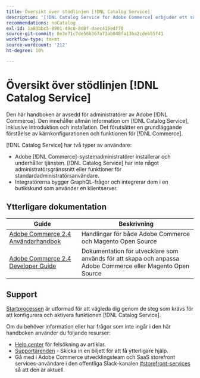 ```yaml
---
title: Översikt över stödlinjen [!DNL Catalog Service]
description: '[!DNL Catalog Service for Adobe Commerce] erbjuder ett sätt att hämta innehållet på sidor för produktvisning och produktlistor snabbare än de interna Adobe Commerce GraphQL-frågorna.'
recommendations: noCatalog
exl-id: 1a83bbc5-8901-49c0-8d8f-daec415edf70
source-git-commit: 8e3e71c7de56b367a73ab048fa13ba2cdeb55f41
workflow-type: tm+mt
source-wordcount: '212'
ht-degree: 10%

---
```


# Översikt över stödlinjen [!DNL Catalog Service]

Den här handboken är avsedd för administratörer av Adobe [!DNL Commerce]. Den innehåller allmän information om [!DNL Catalog Service], inklusive introduktion och installation. Det förutsätter en grundläggande förståelse av kärnkonfigurationen och funktionen för [!DNL Commerce].

[!DNL Catalog Service] har två typer av användare:

* Adobe [!DNL Commerce]-systemadministratörer installerar och underhåller tjänsten. [!DNL Catalog Service] har inte något administratörsgränssnitt eller funktioner för standardadministratörsanvändare.
* Integratörerna bygger GraphQL-frågor och integrerar dem i en butikskund som använder en klientserver.

## Ytterligare dokumentation

| Guide | Beskrivning |
|------ | ----------- |
| [Adobe Commerce 2.4 Användarhandbok](https://experienceleague.adobe.com/docs/commerce.html?lang=sv-SE) | Handlingar för både Adobe Commerce och Magento Open Source |
| [Adobe Commerce 2.4 Developer Guide](https://developer.adobe.com/commerce/docs) | Dokumentation för utvecklare som används för att skapa och anpassa Adobe Commerce eller Magento Open Source |

## Support

[Startprocessen](https://experienceleague.adobe.com/docs/commerce/catalog-service/installation.html?lang=sv-SE) är utformad för att vägleda dig genom de steg som krävs för att konfigurera och aktivera funktionen [!DNL Catalog Service].

Om du behöver information eller har frågor som inte ingår i den här handboken använder du följande resurser:

* [Help center](https://experienceleague.adobe.com/docs/commerce-knowledge-base/kb/overview.html?lang=sv-SE) för felsökning av artiklar.
* [Supportärenden](https://experienceleague.adobe.com/docs/commerce-knowledge-base/kb/help-center-guide/magento-help-center-user-guide.html?lang=sv-SE#submit-ticket) - Skicka in en biljett för att få ytterligare hjälp.
* Gå med i Adobe Commerce utvecklingsteam och SaaS storefront services-användare i den offentliga Slack-kanalen [#storefront-services](https://magentocommeng.slack.com/archives/C03HVPG8RS4) så att den är aktuell.
